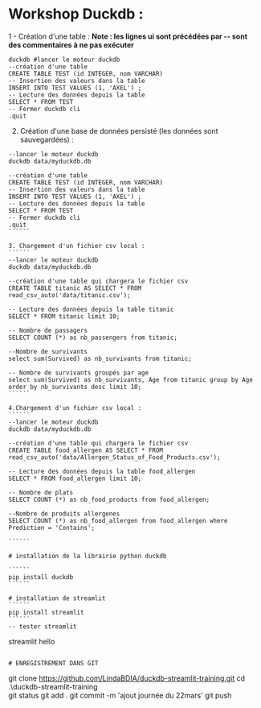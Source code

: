 # Workshop Duckdb :

1 - Création d'une table : 
**Note : les lignes ui sont précédées par -- sont des commentaires à ne pas exécuter**

``````
duckdb #lancer le moteur duckdb
--création d'une table
CREATE TABLE TEST (id INTEGER, nom VARCHAR)
-- Insertion des valeurs dans la table
INSERT INTO TEST VALUES (1, 'AXEL') ; 
-- Lecture des données depuis la table
SELECT * FROM TEST
-- Fermer duckdb cli
.quit
``````

2. Création d'une base de données persisté (les données sont sauvegardées) :
```````
--lancer le moteur duckdb
duckdb data/myduckdb.db

--création d'une table
CREATE TABLE TEST (id INTEGER, nom VARCHAR)
-- Insertion des valeurs dans la table
INSERT INTO TEST VALUES (1, 'AXEL') ; 
-- Lecture des données depuis la table
SELECT * FROM TEST
-- Fermer duckdb cli
.quit
``````

3. Chargement d'un fichier csv local :
``````
--lancer le moteur duckdb
duckdb data/myduckdb.db

--création d'une table qui chargera le fichier csv
CREATE TABLE titanic AS SELECT * FROM read_csv_auto('data/titanic.csv');

-- Lecture des données depuis la table titanic
SELECT * FROM titanic limit 10;

-- Nombre de passagers
SELECT COUNT (*) as nb_passengers from titanic;

--Nombre de survivants
select sum(Survived) as nb_survivants from titanic;

-- Nombre de survivants groupés par age
select sum(Survived) as nb_survivants, Age from titanic group by Age order by nb_survivants desc limit 10;
``````

4.Chargement d'un fichier csv local :
``````
--lancer le moteur duckdb
duckdb data/myduckdb.db

--création d'une table qui chargera le fichier csv
CREATE TABLE food_allergen AS SELECT * FROM read_csv_auto('data/Allergen_Status_of_Food_Products.csv');

-- Lecture des données depuis la table food_allergen
SELECT * FROM food_allergen limit 10;

-- Nombre de plats
SELECT COUNT (*) as nb_food_products from food_allergen;

--Nombre de produits allergenes
SELECT COUNT (*) as nb_food_allergen from food_allergen where Prediction = 'Contains';

``````

# installation de la librairie python duckdb

``````
pip install duckdb
``````

# installation de streamlit
``````
pip install streamlit
``````
-- tester streamlit
```````
streamlit hello
``````

# ENREGISTREMENT DANS GIT
``````
git clone https://github.com/LindaBDIA/duckdb-streamlit-training.git
cd .\duckdb-streamlit-training\
git status
git add .
git commit -m 'ajout journée du 22mars'
git push
``````
